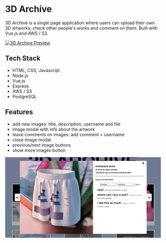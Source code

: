 # 3D Archive

3D Archive is a single page application where users can upload their own 3D artworks, check other people's works and comment on them. Built with Vue.js and AWS / S3.

[![3D Archive Preview](https://i.gyazo.com/057c74fe7e270d8de948dccd1a72a681.gif)](https://gyazo.com/057c74fe7e270d8de948dccd1a72a681)

## Tech Stack

- HTML, CSS, Javascript
- Node.js
- Vue.js
- Express
- AWS / S3
- PostgreSQL

## Features

- add new images: title, description, username and file
- image modal with info about the artwork
- leave comments on images: add comment + username
- close image modal
- previous/next image buttons
- show more images button

![image modal](images/modal.png)


